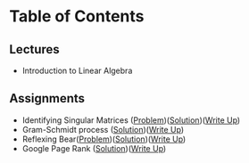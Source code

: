 # Table of Contents
## Lectures
- Introduction to Linear Algebra

## Assignments
- Identifying Singular Matrices ([Problem](https://github.com/jessxphil/machine-learning-linear-algebra/tree/master/assignment-1))([Solution](https://github.com/jessxphil/machine-learning-linear-algebra/tree/master/assignment-1))([Write Up](https://medium.com/@jessxphil))
- Gram-Schmidt process ([Solution](https://github.com/jessxphil/machine-learning-linear-algebra/tree/master/assignment-2))([Write Up](https://medium.com/@jessxphil))
- Reflexing Bear([Problem](https://github.com/jessxphil/machine-learning-linear-algebra/tree/master/assignment-1))([Solution](https://github.com/jessxphil/machine-learning-linear-algebra/tree/master/assignment-1))([Write Up](https://medium.com/@jessxphil))
- Google Page Rank ([Solution](https://github.com/jessxphil/machine-learning-linear-algebra/tree/master/assignment-2))([Write Up](https://medium.com/@jessxphil))
